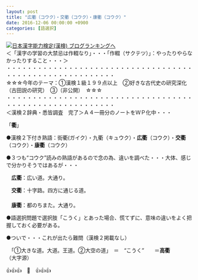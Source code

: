 ```yaml
---
layout: post
title: "広衢（コウク）・交衢（コウク）・康衢（コウク）"
date: 2016-12-06 00:00:00 +0900
categories: [語選択]
---
```


[![](/syuusyuu9701/assets/images/広衢（コウク）・交衢（コウク）・康衢（コウク）-br_c_3028_1.gif)](http://blog.with2.net/link.php?1659096:3028 "日本漢字能力検定(漢検) ブログランキングへ")[日本漢字能力検定(漢検) ブログランキングへ](http://blog.with2.net/link.php?1659096:3028)  
＜「漢字の学習の大禁忌は作輟なり」・・・「作輟（サクテツ）」：やったりやらなかったりすること・・・＞  
・・・・・・・・・・・・・・・・・・・・・・・・・・・・・・・・・・・・・・・・・・・・・・・・・・・・・・・・・  
☆☆☆今年のテーマ：①漢検１級１９９点以上　②好きな古代史の研究深化（古田説の研究）　③（非公開）　☆☆☆　　  
・・・・・・・・・・・・・・・・・・・・・・・・・・・・・・・・・・・・・・・・・・・・・・・・・・・・・・・・・  
＜漢検２辞典・悉皆調査　完了＞Ａ４一冊分のノートをＷＰ化中・・・  
  
「**衢**」  
  
●漢検２下付き熟語：街衢(ガイク）・九衢（キュウク）・**広衢**（コウク）・**交衢**（コウク）・**康衢**（コウク）  
  
●３つも“コウク”読みの熟語があるので念の為、違いを調べた・・・大体、感じで分かりそうではあるが・・・  
  
　**広衢**：広い道。大通り。  
  
　**交衢**：十字路。四方に通じる道。  
　  
　**康衢**：都のちまた。大通り。  
  
●語選択問題で選択肢「こうく」とあった場合、慌てずに、意味の違いをよく把握しておく必要がある。  
  
●ついで・・・これが出たら難問（漢検２掲載なし）  
  
　「①大きな道。大道。王道。②大空の道」　＝　“こうく”　　＝**高衢**　　　（大字源）  
  
👍👍👍　🐒　👍👍👍  
  
　  